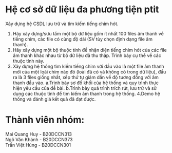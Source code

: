 # Hệ cơ sở dữ liệu đa phương tiện ptit
Xây dựng hệ CSDL lưu trữ và tìm kiếm tiếng chim hót.
   1. Hãy xây dựng/sưu tầm một bộ dữ liệu gồm ít nhất 100 files âm thanh về tiếng chim, các file có cùng độ dài (SV tùy chọn định dạng file âm thanh).
   2. Hãy xây dựng một bộ thuộc tính để nhận diện tiếng chim hót của các file âm thanh khác nhau từ bộ dữ liệu đã thu thập. Trình bày cụ thể về các thuộc tính này.
   3. Xây dựng hệ thống tìm kiếm tiếng chim với đầu vào là một file âm thanh mới của một loài chim nào đó (loài đã có và không có trong dữ liệu), đầu ra là 3 files giống nhất, xếp thứ tự giảm dần về độ tương đồng với âm thanh đầu vào.
     a.Trình bày sơ đồ khối của hệ thống và quy trình thực hiện yêu cầu của đề bài.
     b.Trình bày quá trình trích rút, lưu trữ và sử dụng các thuộc tính để tìm kiếm âm thanh trong hệ thống.
  4.Demo hệ thống và đánh giá kết quả đã đạt được.
# Thành viên nhóm:
Mai Quang Huy - B20DCCN313\
Ngô Văn Khánh - B20DCCN373\
Trần Việt Hùng - B20DCCN301
